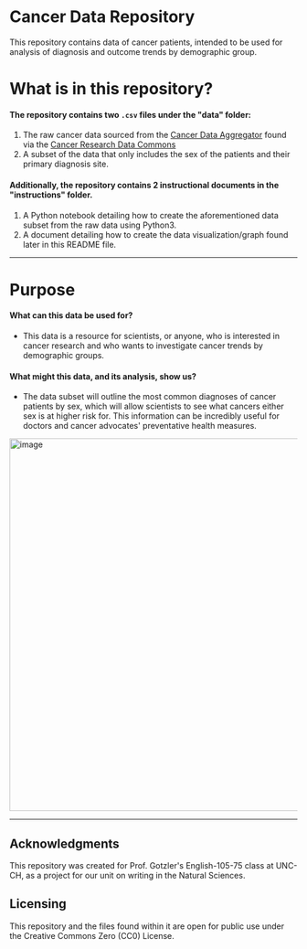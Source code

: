 # Cancer Data Repository
This repository contains data of cancer patients, intended to be used for analysis of diagnosis and outcome trends by demographic group. 

# What is in this repository?
#### The repository contains two `.csv` files under the "data" folder: 
1. The raw cancer data sourced from the [Cancer Data Aggregator](https://cda.readthedocs.io/en/latest/interactive/) found via the [Cancer Research Data Commons](https://datacommons.cancer.gov/cancer-research-data-commons)
2. A subset of the data that only includes the sex of the patients and their primary diagnosis site. 
#### Additionally, the repository contains 2 instructional documents in the "instructions" folder.
1. A Python notebook detailing how to create the aforementioned data subset from the raw data using Python3.
2. A document detailing how to create the data visualization/graph found later in this README file.
---
# Purpose
#### What can this data be used for?
- This data is a resource for scientists, or anyone, who is interested in cancer research and who wants to investigate cancer trends by demographic groups.
#### What might this data, and its analysis, show us?
- The data subset will outline the most common diagnoses of cancer patients by sex, which will allow scientists to see what cancers either sex is at higher risk for. This information can be incredibly useful for doctors and cancer advocates' preventative health measures.
<img width="652" alt="image" src="https://github.com/user-attachments/assets/1da97359-3030-4b4d-b813-88122350d181">

---
## Acknowledgments
This repository was created for Prof. Gotzler's English-105-75 class at UNC-CH, as a project for our unit on writing in the Natural Sciences.

## Licensing
This repository and the files found within it are open for public use under the Creative Commons Zero (CC0) License. 
